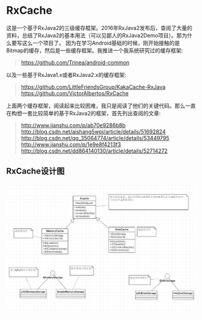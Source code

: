 # RxCache
这是一个基于RxJava2的三级缓存框架。2016年RxJava2发布后，查阅了大量的资料，总结了RxJava2的基本用法（可以见鄙人的RxJava2Demo项目）。那为什么要写这么一个项目了。
因为在学习Android基础的时候，刚开始接触的是Bitmap的缓存，然后是一些缓存框架。我推进一个我系统研究过的缓存框架:<br/>

> https://github.com/Trinea/android-common <br/>

以及一些基于RxJava1.x或者RxJava2.x的缓存框架:<br/>
> https://github.com/LittleFriendsGroup/KakaCache-RxJava  <br/>
> https://github.com/VictorAlbertos/RxCache <br/>

上面两个缓存框架，阅读起来比较困难，我只是阅读了他们的关键代码。那么一直在构想一套比较简单的基于RxJava2的框架，首先列出查阅的文章:

> http://www.jianshu.com/p/ab70e9286b8b <br/>
> http://blog.csdn.net/aishang5wpj/article/details/51692824 <br/>
> http://blog.csdn.net/qq_35064774/article/details/53449795 <br/>
> http://www.jianshu.com/p/1e9e8f4213f3 <br/>
> http://blog.csdn.net/dd864140130/article/details/52714272 <br/>


## RxCache设计图

 ![image](https://github.com/xyzmonday/RxCache/raw/master/screenshots/img1.png)
